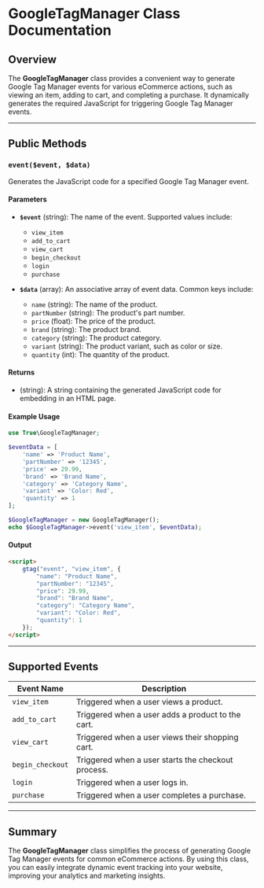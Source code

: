 # GoogleTagManager Class Documentation

## Overview
The **GoogleTagManager** class provides a convenient way to generate Google Tag Manager events for various eCommerce actions, such as viewing an item, adding to cart, and completing a purchase. It dynamically generates the required JavaScript for triggering Google Tag Manager events.

---

## Public Methods

### `event($event, $data)`
Generates the JavaScript code for a specified Google Tag Manager event.

#### Parameters
- **`$event`** (string): The name of the event. Supported values include:
  - `view_item`
  - `add_to_cart`
  - `view_cart`
  - `begin_checkout`
  - `login`
  - `purchase`

- **`$data`** (array): An associative array of event data. Common keys include:
  - `name` (string): The name of the product.
  - `partNumber` (string): The product's part number.
  - `price` (float): The price of the product.
  - `brand` (string): The product brand.
  - `category` (string): The product category.
  - `variant` (string): The product variant, such as color or size.
  - `quantity` (int): The quantity of the product.

#### Returns
- (string): A string containing the generated JavaScript code for embedding in an HTML page.

#### Example Usage
```php
use True\GoogleTagManager;

$eventData = [
    'name' => 'Product Name',
    'partNumber' => '12345',
    'price' => 29.99,
    'brand' => 'Brand Name',
    'category' => 'Category Name',
    'variant' => 'Color: Red',
    'quantity' => 1
];

$GoogleTagManager = new GoogleTagManager();
echo $GoogleTagManager->event('view_item', $eventData);
```

#### Output
```html
<script>
    gtag("event", "view_item", {
        "name": "Product Name",
        "partNumber": "12345",
        "price": 29.99,
        "brand": "Brand Name",
        "category": "Category Name",
        "variant": "Color: Red",
        "quantity": 1
    });
</script>
```

---

## Supported Events

| Event Name      | Description                        |
|-----------------|------------------------------------|
| `view_item`     | Triggered when a user views a product. |
| `add_to_cart`   | Triggered when a user adds a product to the cart. |
| `view_cart`     | Triggered when a user views their shopping cart. |
| `begin_checkout`| Triggered when a user starts the checkout process. |
| `login`         | Triggered when a user logs in. |
| `purchase`      | Triggered when a user completes a purchase. |

---

## Summary
The **GoogleTagManager** class simplifies the process of generating Google Tag Manager events for common eCommerce actions. By using this class, you can easily integrate dynamic event tracking into your website, improving your analytics and marketing insights.

